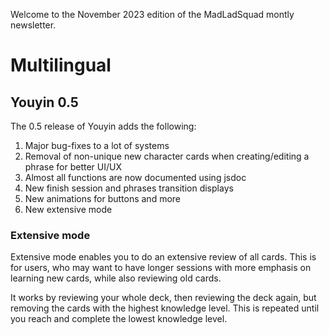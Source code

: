 Welcome to the November 2023 edition of the MadLadSquad montly newsletter.

# Multilingual
## Youyin 0.5
The 0.5 release of Youyin adds the following:
1. Major bug-fixes to a lot of systems
1. Removal of non-unique new character cards when creating/editing a phrase for better UI/UX
1. Almost all functions are now documented using jsdoc
1. New finish session and phrases transition displays
1. New animations for buttons and more
1. New extensive mode

### Extensive mode
Extensive mode enables you to do an extensive review of all cards. This is for users, who may want to have longer sessions 
with more emphasis on learning new cards, while also reviewing old cards.

It works by reviewing your whole deck, then reviewing the deck again, but removing the cards with the highest knowledge level.
This is repeated until you reach and complete the lowest knowledge level.

